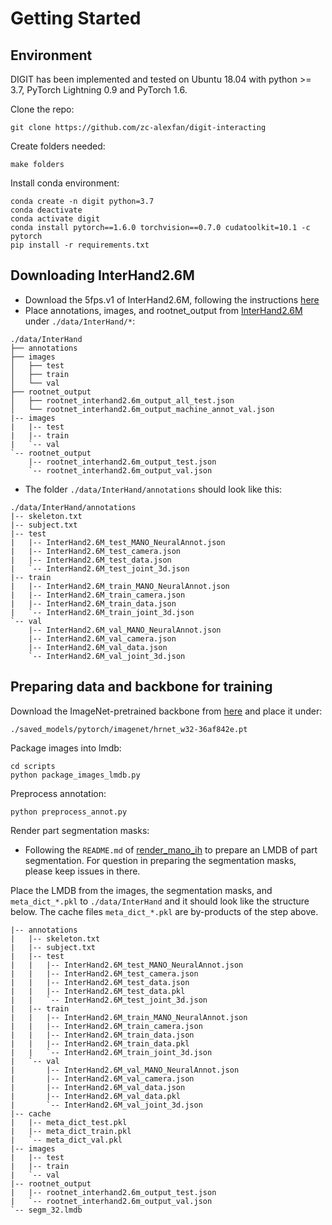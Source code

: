 # Getting Started

## Environment
DIGIT has been implemented and tested on Ubuntu 18.04 with python >= 3.7, PyTorch Lightning 0.9 and PyTorch 1.6.

Clone the repo:

```
git clone https://github.com/zc-alexfan/digit-interacting
```

Create folders needed:
```
make folders
```

Install conda environment:

```
conda create -n digit python=3.7
conda deactivate
conda activate digit
conda install pytorch==1.6.0 torchvision==0.7.0 cudatoolkit=10.1 -c pytorch
pip install -r requirements.txt
```



## Downloading InterHand2.6M

- Download the 5fps.v1 of InterHand2.6M, following the instructions [here](https://github.com/facebookresearch/InterHand2.6M)
- Place annotations, images, and rootnet_output from [InterHand2.6M](https://github.com/facebookresearch/InterHand2.6M) under `./data/InterHand/*`:


```
./data/InterHand
├── annotations
├── images
│   ├── test
│   ├── train
│   └── val
├── rootnet_output
│   ├── rootnet_interhand2.6m_output_all_test.json
│   └── rootnet_interhand2.6m_output_machine_annot_val.json
|-- images
|   |-- test
|   |-- train
|   `-- val
`-- rootnet_output
    |-- rootnet_interhand2.6m_output_test.json
    `-- rootnet_interhand2.6m_output_val.json
```

- The folder `./data/InterHand/annotations` should look like this:

```
./data/InterHand/annotations
|-- skeleton.txt
|-- subject.txt
|-- test
|   |-- InterHand2.6M_test_MANO_NeuralAnnot.json
|   |-- InterHand2.6M_test_camera.json
|   |-- InterHand2.6M_test_data.json
|   `-- InterHand2.6M_test_joint_3d.json
|-- train
|   |-- InterHand2.6M_train_MANO_NeuralAnnot.json
|   |-- InterHand2.6M_train_camera.json
|   |-- InterHand2.6M_train_data.json
|   `-- InterHand2.6M_train_joint_3d.json
`-- val
    |-- InterHand2.6M_val_MANO_NeuralAnnot.json
    |-- InterHand2.6M_val_camera.json
    |-- InterHand2.6M_val_data.json
    `-- InterHand2.6M_val_joint_3d.json
```

## Preparing data and backbone for training

Download the ImageNet-pretrained backbone from [here](https://github.com/HRNet/HRNet-Human-Pose-Estimation) and place it under:

```
./saved_models/pytorch/imagenet/hrnet_w32-36af842e.pt
```

Package images into lmdb:

```
cd scripts
python package_images_lmdb.py
```

Preprocess annotation:

```
python preprocess_annot.py
```

Render part segmentation masks:

- Following the `README.md` of [render_mano_ih](https://github.com/zc-alexfan/render_mano_ih) to prepare an LMDB of part segmentation. For question in preparing the segmentation masks, please keep issues in there.

Place the LMDB from the images, the segmentation masks, and `meta_dict_*.pkl` to `./data/InterHand` and it should look like the structure below. The cache files `meta_dict_*.pkl` are by-products of the step above.

```
|-- annotations
|   |-- skeleton.txt
|   |-- subject.txt
|   |-- test
|   |   |-- InterHand2.6M_test_MANO_NeuralAnnot.json
|   |   |-- InterHand2.6M_test_camera.json
|   |   |-- InterHand2.6M_test_data.json
|   |   |-- InterHand2.6M_test_data.pkl
|   |   `-- InterHand2.6M_test_joint_3d.json
|   |-- train
|   |   |-- InterHand2.6M_train_MANO_NeuralAnnot.json
|   |   |-- InterHand2.6M_train_camera.json
|   |   |-- InterHand2.6M_train_data.json
|   |   |-- InterHand2.6M_train_data.pkl
|   |   `-- InterHand2.6M_train_joint_3d.json
|   `-- val
|       |-- InterHand2.6M_val_MANO_NeuralAnnot.json
|       |-- InterHand2.6M_val_camera.json
|       |-- InterHand2.6M_val_data.json
|       |-- InterHand2.6M_val_data.pkl
|       `-- InterHand2.6M_val_joint_3d.json
|-- cache
|   |-- meta_dict_test.pkl
|   |-- meta_dict_train.pkl
|   `-- meta_dict_val.pkl
|-- images
|   |-- test
|   |-- train
|   `-- val
|-- rootnet_output
|   |-- rootnet_interhand2.6m_output_test.json
|   `-- rootnet_interhand2.6m_output_val.json
`-- segm_32.lmdb
```
